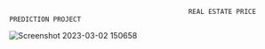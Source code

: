                                                  REAL ESTATE PRICE PREDICTION PROJECT 
![Screenshot 2023-03-02 150658](https://user-images.githubusercontent.com/123532332/222390408-fa26a542-9d6e-45a0-9286-32ef52ae9db7.png)
